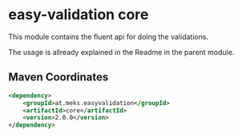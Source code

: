 # easy-validation core
This module contains the fluent api for doing the validations.

The usage is allready explained in the Readme in the parent module.

## Maven Coordinates

```xml
<dependency>
    <groupId>at.meks.easyvalidation</groupId>
    <artifactId>core</artifactId>
    <version>2.0.0</version>
</dependency>
```